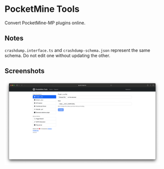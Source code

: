 # PocketMine Tools

Convert PocketMine-MP plugins online.

## Notes

`crashdump.interface.ts` and `crashdump-schema.json` represent the same schema. Do not edit one without updating the other.

## Screenshots

![screenshot](https://github.com/nathanfredericks/pocketmine-tools/blob/main/screenshot.png?raw=true)
